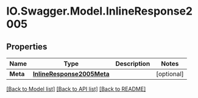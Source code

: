 # IO.Swagger.Model.InlineResponse2005
## Properties

Name | Type | Description | Notes
------------ | ------------- | ------------- | -------------
**Meta** | [**InlineResponse2005Meta**](InlineResponse2005Meta.md) |  | [optional] 

[[Back to Model list]](../README.md#documentation-for-models) [[Back to API list]](../README.md#documentation-for-api-endpoints) [[Back to README]](../README.md)

